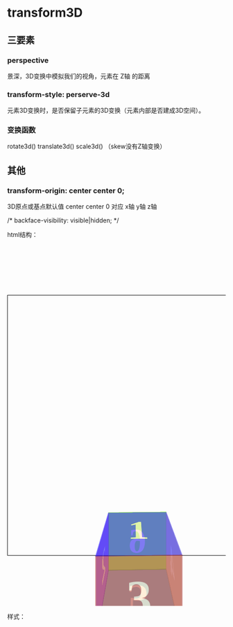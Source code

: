 # transform3D
## 三要素
### perspective  
  景深，3D变换中模拟我们的视角，元素在 Z轴 的距离
### transform-style: perserve-3d
  元素3D变换时，是否保留子元素的3D变换（元素内部是否建成3D空间）。
### 变换函数
  rotate3d()  translate3d() scale3d() （skew没有Z轴变换）
  
## 其他
### transform-origin: center center 0;
3D原点或基点默认值 center center 0 对应 x轴  y轴  z轴


 /* backface-visibility: visible|hidden; */
 
html结构：
<pre>
    <div id="wrap">
        <div class="box">
            <div>1</div>
            <div>2</div>
            <div>3</div>
            <div>4</div>
            <div>5</div>
            <div>6</div>
        </div>
    </div>
</pre>
 样式：
 <style>
        @keyframes rotate {
            from {
                transform: rotateY(0deg);
            }

            to {
                transform: rotateY(360deg);
            }
        }

        #wrap {
            position: relative;
            width: 200px;
            height: 200px;
            padding: 200px;
            font: 120px/200px "微软雅黑";
            border: 1px solid black;
            color: blanchedalmond;
            margin: 100px auto;
            font-weight: 600;
            /* 景深，模拟我们的视角，元素在z轴的距离 */
            /* perspective一般放在3d整体的父元素上，作为我们的视角 */
            perspective: 400px;

        }

        .box {
            position: relative;
            width: 200px;
            height: 200px;
            animation: 10s rotate infinite linear;
            transform-style: preserve-3d;
            /* 围绕中心点旋转 */
            transform-origin: center center -100px;
            /* transform-origin: cneter center 0;  默认情形下，围绕面3旋转 */

        }

        .box div {
            position: absolute;
            height: 200px;
            width: 200px;
            text-align: center;
            border: 1px solid black;
            opacity: 0.5;
        }

        .box div:nth-child(1) {
            left: 0px;
            top: -200px;
            border-color: blue;
            background-color: blue;
            transform-origin: bottom;
            transform: rotateX(90deg);
        }

        .box div:nth-child(2) {
            left: -200px;
            top: 0px;
            border-color: blueviolet;
            background-color: blueviolet;
            transform-origin: right;
            transform: rotateY(-90deg);
        }

        .box div:nth-child(3) {
            left: 0;
            top: 0;
            border-color: brown;
            background-color: brown;
            /* transform: rotateX(-90deg);
            transform-origin: top center; */
        }

        .box div:nth-child(4) {
            left: 200px;
            top: 0px;
            border-color: burlywood;
            background-color: burlywood;
            transform-origin: left;
            transform: rotateY(90deg);
        }

        .box div:nth-child(5) {
            left: 0px;
            top: 200px;
            border-color: cadetblue;
            background-color: cadetblue;
            transform-origin: top;
            transform: rotateX(-90deg)
        }

        .box div:nth-child(6) {
            left: 0px;
            top: 0px;
            border-color: chartreuse;
            background-color: chartreuse;
            /* 面3的对面，z轴上位移； 旋转180deg，从外表面看文字是正的 */
            transform: translateZ(-200px) rotateY(180deg);
        }
    </style>

